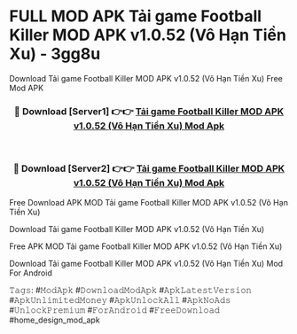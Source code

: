 # FULL MOD APK Tải game Football Killer MOD APK v1.0.52 (Vô Hạn Tiền Xu) - 3gg8u
Download Tải game Football Killer MOD APK v1.0.52 (Vô Hạn Tiền Xu) Free Mod APK

<div align="center">
<h3>🔴 Download [Server1] 👉👉 <a href="https://apk-comot.site?title=Tải_game_Football_Killer_MOD_APK_v1.0.52_(Vô_Hạn_Tiền_Xu)">Tải game Football Killer MOD APK v1.0.52 (Vô Hạn Tiền Xu) Mod Apk</a></h3><br>

<h3>🔴 Download [Server2] 👉👉 <a href="https://apk-comot.site?title=Tải_game_Football_Killer_MOD_APK_v1.0.52_(Vô_Hạn_Tiền_Xu)">Tải game Football Killer MOD APK v1.0.52 (Vô Hạn Tiền Xu) Mod Apk</a></h3>
</div>


Free Download APK MOD Tải game Football Killer MOD APK v1.0.52 (Vô Hạn Tiền Xu)

Download Tải game Football Killer MOD APK v1.0.52 (Vô Hạn Tiền Xu) 

Free APK MOD Tải game Football Killer MOD APK v1.0.52 (Vô Hạn Tiền Xu) 

Download Tải game Football Killer MOD APK v1.0.52 (Vô Hạn Tiền Xu) Mod For Android

𝚃𝚊𝚐𝚜: #𝙼𝚘𝚍𝙰𝚙𝚔 #𝙳𝚘𝚠𝚗𝚕𝚘𝚊𝚍𝙼𝚘𝚍𝙰𝚙𝚔 #𝙰𝚙𝚔𝙻𝚊𝚝𝚎𝚜𝚝𝚅𝚎𝚛𝚜𝚒𝚘𝚗 #𝙰𝚙𝚔𝚄𝚗𝚕𝚒𝚖𝚒𝚝𝚎𝚍𝙼𝚘𝚗𝚎𝚢 #𝙰𝚙𝚔𝚄𝚗𝚕𝚘𝚌𝚔𝙰𝚕𝚕 #𝙰𝚙𝚔𝙽𝚘𝙰𝚍𝚜 #𝚄𝚗𝚕𝚘𝚌𝚔𝙿𝚛𝚎𝚖𝚒𝚞𝚖 #𝙵𝚘𝚛𝙰𝚗𝚍𝚛𝚘𝚒𝚍 #𝙵𝚛𝚎𝚎𝙳𝚘𝚠𝚗𝚕𝚘𝚊𝚍 #home_design_mod_apk